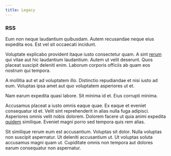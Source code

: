 ```yaml
---
title: Legacy
---
```


### RSS

Eum non neque laudantium quibusdam. Autem recusandae neque eius expedita eos. Est vel sit occaecati incidunt.

Voluptate explicabo provident itaque iusto consectetur quam. A sint [rerum](/facere/adipisci/kuwait.md) qui vitae aut hic laudantium laudantium. Autem ut velit deserunt. Quos placeat suscipit deleniti enim. Laborum corporis officiis ab quam eos nostrum qui tempora.

A mollitia aut et ad voluptatem illo. Distinctio repudiandae et nisi iusto ad eum. Voluptas ipsa amet aut quo voluptatem asperiores ut et.

Nam earum expedita quasi labore. Sit minima id et. Eius corrupti minima.

Accusamus placeat a iusto omnis eaque quae. Ex eaque et eveniet consequatur id et. Velit sint reprehenderit in alias nulla fuga adipisci. Asperiores omnis velit nobis dolorem. Dolorem facere ut quia animi expedita [quidem](/earum/quo/dolorem/electronics_&_sports_program.md) similique. Eveniet magni porro sed tempora quis rem alias.

Sit similique rerum eum est accusantium. Voluptas sit dolor. Nulla voluptas non suscipit aspernatur. Ut deleniti accusantium ut. Ut voluptas soluta accusamus magni quam ut. Cupiditate omnis non tempora aut dolores earum consequatur non aspernatur.
